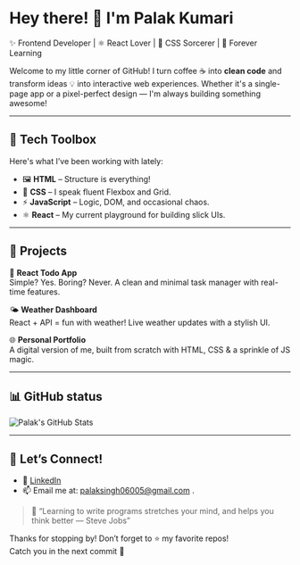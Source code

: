 # Hey there! 👋 I'm Palak Kumari

✨ Frontend Developer | ⚛️ React Lover | 🎨 CSS Sorcerer | 🌱 Forever Learning

Welcome to my little corner of GitHub! I turn coffee ☕ into **clean code** and transform ideas 💡 into interactive web experiences. Whether it's a single-page app or a pixel-perfect design — I'm always building something awesome!

---

## 🔧 Tech Toolbox

Here's what I’ve been working with lately:

- 🖼️ **HTML** – Structure is everything!
- 🎨 **CSS** – I speak fluent Flexbox and Grid.
- ⚡ **JavaScript** – Logic, DOM, and occasional chaos.
- ⚛️ **React** – My current playground for building slick UIs.

---

## 🚀 Projects

🧰 **React Todo App**  
Simple? Yes. Boring? Never. A clean and minimal task manager with real-time features.

🌤️ **Weather Dashboard**  
React + API = fun with weather! Live weather updates with a stylish UI.

🌐 **Personal Portfolio**  
A digital version of me, built from scratch with HTML, CSS & a sprinkle of JS magic.

---

## 📊 GitHub status 

![Palak's GitHub Stats](https://github-readme-stats.vercel.app/api?username=palak413&show_icons=true&theme=radical)

---

## 🤝 Let’s Connect!

- 🔗 [LinkedIn](https://www.linkedin.com/in/palak-kumari-6980a7314/)  
- 📫 Email me at: palaksingh06005@gmail.com .

> 🧠 “Learning to write programs stretches your mind, and helps you think better — Steve Jobs”

Thanks for stopping by! Don’t forget to ⭐ my favorite repos!  
Catch you in the next commit 🚀



